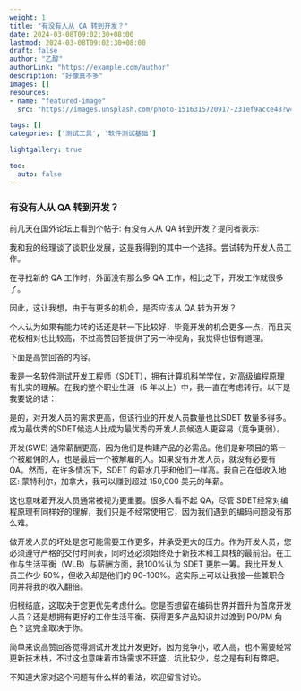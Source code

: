 ```yaml
---
weight: 1
title: "有没有人从 QA 转到开发？"
date: 2024-03-08T09:02:30+08:00
lastmod: 2024-03-08T09:02:30+08:00
draft: false
author: "乙醇"
authorLink: "https://example.com/author"
description: "好像真不多"
images: []
resources:
- name: "featured-image"
  src: "https://images.unsplash.com/photo-1516315720917-231ef9acce48?w=300"

tags: []
categories: ['测试工具', '软件测试基础']

lightgallery: true

toc:
  auto: false
---
```


### 有没有人从 QA 转到开发？

前几天在国外论坛上看到个帖子: 有没有人从 QA 转到开发？提问者表示:

我和我的经理谈了谈职业发展，这是我得到的其中一个选择。尝试转为开发人员工作。

在寻找新的 QA 工作时，外面没有那么多 QA 工作，相比之下，开发工作就很多了。

因此，这让我想，由于有更多的机会，是否应该从 QA 转为开发？

个人认为如果有能力转的话还是转一下比较好，毕竟开发的机会更多一点，而且天花板相对也比较高，不过高赞回答提供了另一种视角，我觉得也很有道理。

下面是高赞回答的内容。

我是一名软件测试开发工程师（SDET），拥有计算机科学学位，对高级编程原理有扎实的理解。在我的整个职业生涯（5 年以上）中，我一直在考虑转行。以下是我要说的话：

是的，对开发人员的需求更高，但该行业的开发人员数量也比SDET 数量多得多。成为最优秀的SDET候选人比成为最优秀的开发人员候选人更容易（竞争更弱）。

开发(SWE) 通常薪酬更高，因为他们是构建产品的必需品。他们是新项目的第一个被雇佣的人，也是最后一个被解雇的人。如果没有开发人员，就没有必要有 QA。然而，在许多情况下，SDET 的薪水几乎和他们一样高。我自己在低收入地区: 蒙特利尔，加拿大，我可以赚到超过 150,000 美元的年薪。

这也意味着开发人员通常被视为更重要。很多人看不起 QA，尽管 SDET经常对编程原理有同样好的理解，我们只是不经常使用它，因为我们遇到的编码问题没有那么难。

做开发人员的坏处是您可能需要工作更多，并承受更大的压力。作为开发人员，您必须遵守严格的交付时间表，同时还必须始终处于新技术和工具栈的最前沿。在工作与生活平衡（WLB）与薪酬方面，我100%认为 SDET 更胜一筹。我比开发人员工作少 50%，但收入却是他们的 90-100%。这实际上可以让我接一些兼职合同并将我的收入翻倍。

归根结底，这取决于您更优先考虑什么。您是否想留在编码世界并晋升为首席开发人员？还是想拥有更好的工作生活平衡、获得更多产品知识并过渡到 PO/PM 角色？这完全取决于你。

简单来说高赞回答觉得测试开发比开发更好，因为竞争小，收入高，也不需要经常更新技术栈，不过这也意味着市场需求不旺盛，坑比较少，总之是有利有弊吧。


不知道大家对这个问题有什么样的看法，欢迎留言讨论。